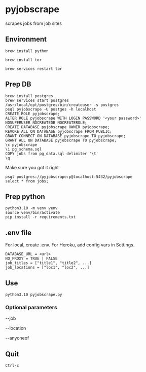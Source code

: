 # pyjobscrape 
scrapes jobs from job sites
## Environment
`brew install python`

`brew install tor`

`brew services restart tor`


## Prep DB
```
brew install postgres
brew services start postgres
/usr/local/opt/postgres/bin/createuser -s postgres
psql pyjobscrape -U postges -h localhost
CREATE ROLE pyjobscrape;
ALTER ROLE pyjobscrape WITH LOGIN PASSWORD '<your password>' NOSUPERUSER NOCREATEDB NOCREATEROLE;
CREATE DATABASE pyjobscrape OWNER pyjobscrape;
REVOKE ALL ON DATABASE pyjobscrape FROM PUBLIC;
GRANT CONNECT ON DATABASE pyjobscrape TO pyjobscrape;
GRANT ALL ON DATABASE pyjobscrape TO pyjobscrape;
\c pyjobscrape
\i pg_schema.sql
COPY jobs from pg_data.sql delimiter '\t'
\q
```
Make sure you got it right
```
psql postgres://pyjobscrape:p@localhost:5432/pyjobscrape
select * from jobs;
```
## Prep python
```
python3.10 -m venv venv
source venv/bin/activate
pip install -r requirements.txt
```
## .env file
For local, create .env. For Heroku, add config vars in Settings. 
```
DATABASE_URL = <url>
NO_PROXY = TRUE | FALSE
job_titles = ["title1", "title2", ...]
job_locations = ["loc1", "loc2", ...]
```
## Use
`python3.10 pyjobscrape.py`
### Optional parameters
--job

--location

--anyoneof
## Quit
`Ctrl-c`
